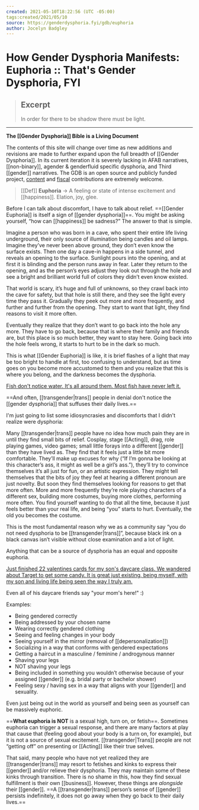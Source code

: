 ```yaml
---
created: 2021-05-10T18:22:56 (UTC -05:00)
tags:created/2021/05/10
source: https://genderdysphoria.fyi/gdb/euphoria
author: Jocelyn Badgley
---
```


# How Gender Dysphoria Manifests: Euphoria :: That's Gender Dysphoria, FYI

> ## Excerpt
> In order for there to be shadow there must be light.

---
**The [[Gender Dysphoria]] Bible is a Living Document**

The contents of this site will change over time as new additions and revisions are made to further expand upon the full breadth of [[Gender Dysphoria]]. In its current iteration it is severely lacking in AFAB narratives, [[non-binary]], agender & genderfluid specific dysphoria, and Third [[gender]] narratives. The GDB is an open source and publicly funded project, [content](https://github.com/GenderDysphoria/GenderDysphoria.fyi) and [fiscal](https://patreon.com/curvyandtrans) contributions are extremely welcome.

> [[Def]] **Euphoria** -> A feeling or state of intense excitement and [[happiness]]. Elation, joy, glee.

Before I can talk about discomfort, I have to talk about relief. ==[[Gender Euphoria]] is itself a sign of [[gender dysphoria]]==. You might be asking yourself, “how can [[happiness]] be sadness?” The answer to that is simple.

Imagine a person who was born in a cave, who spent their entire life living underground, their only source of illumination being candles and oil lamps. Imagine they’ve never been above ground, they don’t even know the surface exists. Then one day a cave-in happens in a side tunnel, and reveals an opening to the surface. Sunlight pours into the opening, and at first it is blinding and the person runs away in fear. Later they return to the opening, and as the person’s eyes adjust they look out through the hole and see a bright and brilliant world full of colors they didn’t even know existed.

That world is scary, it’s huge and full of unknowns, so they crawl back into the cave for safety, but that hole is still there, and they see the light every time they pass it. Gradually they peek out more and more frequently, and further and further from the opening. They start to want that light, they find reasons to visit it more often.

Eventually they realize that they don’t want to go back into the hole any more. They have to go back, because that is where their family and friends are, but this place is so much better, they want to stay here. Going back into the hole feels wrong, it starts to hurt to be in the dark so much.

This is what [[Gender Euphoria]] is like, it is brief flashes of a light that may be too bright to handle at first, too confusing to understand, but as time goes on you become more accustomed to them and you realize that this is where you belong, and the darkness becomes the dysphoria.

[Fish don't notice water. It's all around them. Most fish have never left it.
](https://twitter.com/NightlingBug/status/1215716433210105856)

==And often, [[transgender|trans]] people in denial don't notice the [[gender dysphoria]] that suffuses their daily lives.==

I'm just going to list some idiosyncrasies and discomforts that I didn't realize were dysphoria:

Many [[transgender|trans]] people have no idea how much pain they are in until they find small bits of relief. Cosplay, stage [[Acting]], drag, role playing games, video games; small little forays into a different [[gender]] than they have lived as. They find that it feels just a little bit more comfortable. They’ll make up excuses for why (“If I’m gonna be looking at this character’s ass, it might as well be a girl’s ass.”), they’ll try to convince themselves it’s all just for fun, or an artistic expression. They might tell themselves that the bits of joy they feel at hearing a different pronoun are just novelty. But soon they find themselves looking for reasons to get that more often. More and more frequently they’re role playing characters of a different sex, building more costumes, buying more clothes, performing more often. You find yourself wanting to do that all the time, because it just feels better than your real life, and being “you” starts to hurt. Eventually, the old you becomes the costume.

This is the most fundamental reason why we as a community say “you do not need dysphoria to be [[transgender|trans]]”, because black ink on a black canvas isn’t visible without close examination and a lot of light.

Anything that can be a source of dysphoria has an equal and opposite euphoria.

[Just finished 22 valentines cards for my son's daycare class. We wandered about Target to get some candy. It is great just existing, being myself, with my son and living life being seen the way I truly am.
](https://twitter.com/ErinInTheMorn/status/1228141518386585607)

Even all of his daycare friends say "your mom's here!" :)

Examples:

-   Being gendered correctly
-   Being addressed by your chosen name
-   Wearing correctly gendered clothing
-   Seeing and feeling changes in your body
-   Seeing yourself in the mirror (removal of [[depersonalization]])
-   Socializing in a way that conforms with gendered expectations
-   Getting a haircut in a masculine / feminine / androgynous manner
-   Shaving your legs
-   NOT shaving your legs
-   Being included in something you wouldn’t otherwise because of your assigned [[gender]] (e.g. bridal party or bachelor shower)
-   Feeling sexy / having sex in a way that aligns with your [[gender]] and sexuality.

Even just being out in the world as yourself and being seen as yourself can be massively euphoric.

==**What euphoria is NOT** is a sexual high, turn on, or fetish==. Sometimes euphoria can trigger a sexual response, and there are many factors at play that cause that (feeling good about your body is a turn on, for example), but it is not a source of sexual excitement. [[transgender|Trans]] people are not “getting off” on presenting or [[Acting]] like their true selves.

That said, many people who have not yet realized they are [[transgender|trans]] may resort to fetishes and kinks to express their [[gender]] and/or relieve their dysphoria. They may maintain some of these kinks through transition. There is no shame in this, how they find sexual fulfillment is their own [[business]]. However, these things are _alongside_ their [[gender]]. ==A [[transgender|trans]] person’s sense of [[gender]] persists indefinitely, it does not go away when they go back to their daily lives.==
